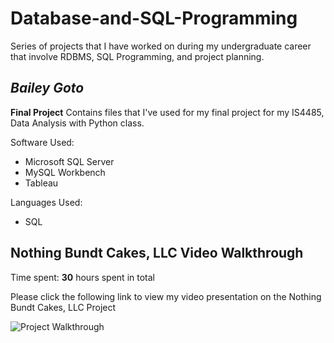 # Database-and-SQL-Programming
Series of projects that I have worked on during my undergraduate career that involve RDBMS, SQL Programming, and project planning.

## *Bailey Goto*

**Final Project** Contains files that I've used for my final project for my IS4485, Data Analysis with Python class.

Software Used:
* Microsoft SQL Server
* MySQL Workbench
* Tableau


Languages Used: 
* SQL




## Nothing Bundt Cakes, LLC Video Walkthrough

Time spent: **30** hours spent in total

Please click the following link to view my video presentation on the Nothing Bundt Cakes, LLC Project

<img src='[https://youtu.be/AgXBBWEoWkg](https://youtu.be/4AneP6MsD4o)' title='Project Walkthrough' width='' alt='Project Walkthrough' />

